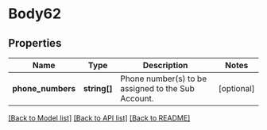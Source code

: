 # Body62

## Properties
Name | Type | Description | Notes
------------ | ------------- | ------------- | -------------
**phone_numbers** | **string[]** | Phone number(s) to be assigned to the Sub Account. | [optional] 

[[Back to Model list]](../README.md#documentation-for-models) [[Back to API list]](../README.md#documentation-for-api-endpoints) [[Back to README]](../README.md)



